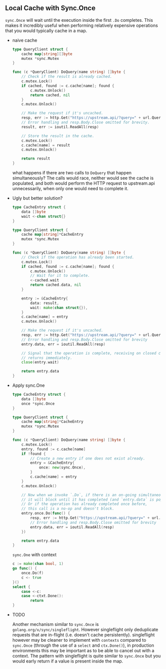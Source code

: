 
Local Cache with Sync.Once
------------------

`sync.Once` will wait until the execution inside the first `.Do` completes. This makes it incredibly useful when performing relatively expensive operations that you would typically cache in a map.

- naive cache

    ```go
    type QueryClient struct {
        cache map[string][]byte
        mutex *sync.Mutex
    }
    
    func (c *QueryClient) DoQuery(name string) []byte {
        // Check if the result is already cached.
        c.mutex.Lock()
        if cached, found := c.cache[name]; found {
            c.mutex.Unlock()
            return cached, nil
        }
        c.mutex.Unlock()
    
        // Make the request if it's uncached.
        resp, err := http.Get("https://upstream.api/?query=" + url.QueryEscape(name))
        // Error handling and resp.Body.Close omitted for brevity.
        result, err := ioutil.ReadAll(resp)
    
        // Store the result in the cache.
        c.mutex.Lock()
        c.cache[name] = result
        c.mutex.Unlock()
    
        return result
    }
    ```
  what happens if there are two calls to `DoQuery` that happen simultaneously? The calls would race, neither would see the cache is populated, and both would perform the HTTP request to upstream.api unnecessarily, when only one would need to complete it.
    
- Ugly but better solution?
    
    ```go
    type CacheEntry struct {
        data []byte
        wait <-chan struct{}
    }
    
    type QueryClient struct {
        cache map[string]*CacheEntry
        mutex *sync.Mutex
    }
    
    func (c *QueryClient) DoQuery(name string) []byte {
        // Check if the operation has already been started.
        c.mutex.Lock()
        if cached, found := c.cache[name]; found {
            c.mutex.Unlock()
            // Wait for it to complete.
            <-cached.wait
            return cached.data, nil
        }
    
        entry := &CacheEntry{
            data: result,
            wait: make(chan struct{}),
        }
        c.cache[name] = entry
        c.mutex.Unlock()
    
        // Make the request if it's uncached.
        resp, err := http.Get("https://upstream.api/?query=" + url.QueryEscape(name))
        // Error handling and resp.Body.Close omitted for brevity
        entry.data, err = ioutil.ReadAll(resp)
    
        // Signal that the operation is complete, receiving on closed channels
        // returns immediately.
        close(entry.wait)
    
        return entry.data
    }
    ```

- Apply sync.One
    
    ```go
    type CacheEntry struct {
        data []byte
        once *sync.Once
    }
    
    type QueryClient struct {
        cache map[string]*CacheEntry
        mutex *sync.Mutex
    }
    
    func (c *QueryClient) DoQuery(name string) []byte {
        c.mutex.Lock()
        entry, found := c.cache[name]
        if !found {
            // Create a new entry if one does not exist already.
            entry = &CacheEntry{
                once: new(sync.Once),
            }
            c.cache[name] = entry
        }
        c.mutex.Unlock()
    
        // Now when we invoke `.Do`, if there is an on-going simultaneous operation,
        // it will block until it has completed (and `entry.data` is populated).
        // Or if the operation has already completed once before,
        // this call is a no-op and doesn't block.
        entry.once.Do(func() {
            resp, err := http.Get("https://upstream.api/?query=" + url.QueryEscape(name))
            // Error handling and resp.Body.Close omitted for brevity
            entry.data, err = ioutil.ReadAll(resp)
        })
    
        return entry.data
    }
    ```
    
  `sync.One` with context

    ````go
    c := make(chan bool, 1)
    go func() {
        once.Do(f)
        c <- true
    }()
    select {
        case <-c:
        case <-ctxt.Done():
            return
    }
    ````

- TODO

  Another mechanism similar to `sync.Once` is `golang.org/x/sync/singleflight`. However singleflight only deduplicate requests that are in-flight (i.e. doesn't cache persistently). singleflight however may be cleaner to implement with `contexts` compared to `sync.Once` (through the use of a `select` and `ctx.Done()`), in production environments this may be important as to be able to cancel out with a context. The pattern with singleflight is quite similar to `sync.Once` but you would early return if a value is present inside the map.
